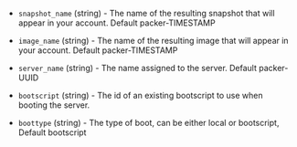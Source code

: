 <!-- Code generated from the comments of the Config struct in builder/scaleway/config.go; DO NOT EDIT MANUALLY -->

-   `snapshot_name` (string) - The name of the resulting snapshot that will
appear in your account. Default packer-TIMESTAMP

-   `image_name` (string) - The name of the resulting image that will appear in
your account. Default packer-TIMESTAMP

-   `server_name` (string) - The name assigned to the server. Default
packer-UUID

-   `bootscript` (string) - The id of an existing bootscript to use when
booting the server.

-   `boottype` (string) - The type of boot, can be either local or
bootscript, Default bootscript

